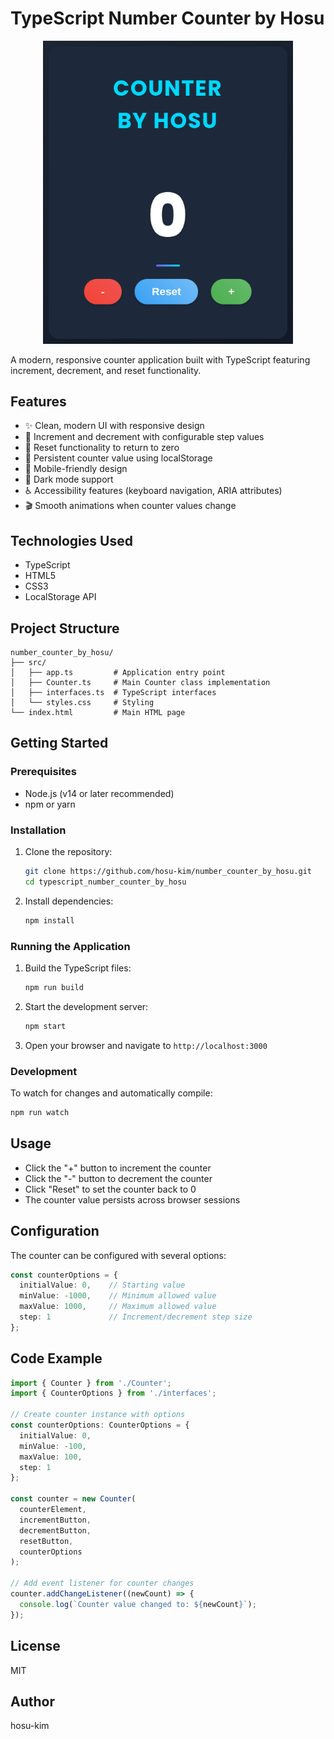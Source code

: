 # TypeScript Number Counter by Hosu

<p align="center">
  <img src="images/example.png" alt="Run example" width="400"/>
</p>

A modern, responsive counter application built with TypeScript featuring increment, decrement, and reset functionality.

## Features

- ✨ Clean, modern UI with responsive design
- 🔢 Increment and decrement with configurable step values
- 🔄 Reset functionality to return to zero
- 💾 Persistent counter value using localStorage
- 📱 Mobile-friendly design
- 🌙 Dark mode support
- ♿ Accessibility features (keyboard navigation, ARIA attributes)
- 🎬 Smooth animations when counter values change

## Technologies Used

- TypeScript
- HTML5
- CSS3
- LocalStorage API

## Project Structure

```
number_counter_by_hosu/
├── src/
│   ├── app.ts         # Application entry point
│   ├── Counter.ts     # Main Counter class implementation
│   ├── interfaces.ts  # TypeScript interfaces
│   └── styles.css     # Styling
└── index.html         # Main HTML page
```

## Getting Started

### Prerequisites

- Node.js (v14 or later recommended)
- npm or yarn

### Installation

1. Clone the repository:
   ```bash
   git clone https://github.com/hosu-kim/number_counter_by_hosu.git
   cd typescript_number_counter_by_hosu
   ```

2. Install dependencies:
   ```bash
   npm install
   ```

### Running the Application

1. Build the TypeScript files:
   ```bash
   npm run build
   ```

2. Start the development server:
   ```bash
   npm start
   ```

3. Open your browser and navigate to `http://localhost:3000`

### Development

To watch for changes and automatically compile:
```bash
npm run watch
```

## Usage

- Click the "+" button to increment the counter
- Click the "-" button to decrement the counter
- Click "Reset" to set the counter back to 0
- The counter value persists across browser sessions

## Configuration

The counter can be configured with several options:

```typescript
const counterOptions = {
  initialValue: 0,    // Starting value
  minValue: -1000,    // Minimum allowed value
  maxValue: 1000,     // Maximum allowed value
  step: 1             // Increment/decrement step size
};
```

## Code Example

```typescript
import { Counter } from './Counter';
import { CounterOptions } from './interfaces';

// Create counter instance with options
const counterOptions: CounterOptions = {
  initialValue: 0,
  minValue: -100,
  maxValue: 100,
  step: 1
};

const counter = new Counter(
  counterElement,
  incrementButton,
  decrementButton,
  resetButton,
  counterOptions
);

// Add event listener for counter changes
counter.addChangeListener((newCount) => {
  console.log(`Counter value changed to: ${newCount}`);
});
```

## License

MIT

## Author

hosu-kim
